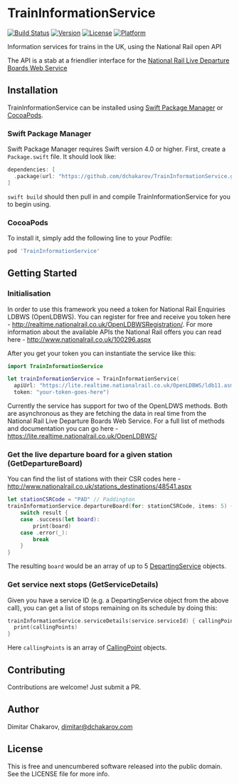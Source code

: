 # TrainInformationService
[![Build Status](https://app.bitrise.io/app/88a957706495b5f6/status.svg?token=PeXfbfTz6p6kexb9dtuUhA&branch=master)](https://app.bitrise.io/app/88a957706495b5f6)
[![Version](https://img.shields.io/cocoapods/v/TrainInformationService.svg?style=flat)](https://cocoapods.org/pods/TrainInformationService)
[![License](https://img.shields.io/cocoapods/l/TrainInformationService.svg?style=flat)](https://cocoapods.org/pods/TrainInformationService)
[![Platform](https://img.shields.io/cocoapods/p/TrainInformationService.svg?style=flat)](https://cocoapods.org/pods/TrainInformationService)

Information services for trains in the UK, using the National Rail open API

The API is a stab at a friendlier interface for the [National Rail Live Departure Boards Web Service](https://lite.realtime.nationalrail.co.uk/OpenLDBWS/)

## Installation

TrainInformationService can be installed using [Swift Package Manager](https://swift.org/package-manager/) or [CocoaPods](https://cocoapods.org).

### Swift Package Manager

Swift Package Manager requires Swift version 4.0 or higher. First, create a
`Package.swift` file. It should look like:

```swift
dependencies: [
  .package(url: "https://github.com/dchakarov/TrainInformationService.git", from: "0.1.0"),
]
```

`swift build` should then pull in and compile TrainInformationService for you to begin using.

### CocoaPods

To install
it, simply add the following line to your Podfile:

```ruby
pod 'TrainInformationService'
```


## Getting Started

### Initialisation

In order to use this framework you need a token for National Rail Enquiries LDBWS (OpenLDBWS). You can register for free and receive you token here - http://realtime.nationalrail.co.uk/OpenLDBWSRegistration/. For more information about the available APIs the National Rail offers you can read here - http://www.nationalrail.co.uk/100296.aspx

After you get your token you can instantiate the service like this:
``` swift
import TrainInformationService

let trainInformationService = TrainInformationService(
  apiUrl: "https://lite.realtime.nationalrail.co.uk/OpenLDBWS/ldb11.asmx",
  token: "your-token-goes-here")
```

Currently the service has support for two of the OpenLDWS methods. Both are asynchronous as they are fetching the data in real time from the National Rail Live Departure Boards Web Service. For a full list of methods and documentation you can go here - https://lite.realtime.nationalrail.co.uk/OpenLDBWS/

### Get the live departure board for a given station (GetDepartureBoard)

You can find the list of stations with their CSR codes here - http://www.nationalrail.co.uk/stations_destinations/48541.aspx

``` swift
let stationCSRCode = "PAD" // Paddington
trainInformationService.departureBoard(for: stationCSRCode, items: 5) { result in
	switch result {
	case .success(let board):
		print(board)
	case .error(_):
		break
	}
}
```

The resulting `board` would be an array of up to 5 [DepartingService](https://github.com/dchakarov/TrainInformationService/blob/master/Sources/TrainInformationService/DepartingService.swift) objects.

### Get service next stops (GetServiceDetails)

Given you have a service ID (e.g. a DepartingService object from the above call), you can get a list of stops remaining on its schedule by doing this:
``` swift
trainInformationService.serviceDetails(service.serviceId) { callingPoints in
  print(callingPoints)
}
```

Here `callingPoints` is an array of [CallingPoint](https://github.com/dchakarov/TrainInformationService/blob/master/Sources/TrainInformationService/CallingPoint.swift) objects.

## Contributing

Contributions are welcome! Just submit a PR.

## Author

Dimitar Chakarov, dimitar@dchakarov.com

## License

This is free and unencumbered software released into the public domain. See the LICENSE file for more info.
